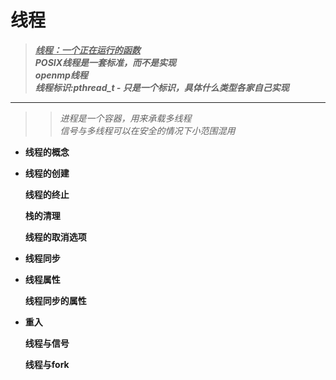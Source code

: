# 线程  

><u>***线程：一个正在运行的函数***</u>  
>***POSIX线程是一套标准，而不是实现***  
>***openmp线程***  
>***线程标识:pthread_t - 只是一个标识，具体什么类型各家自己实现***  

***  

>>*进程是一个容器，用来承载多线程*  
>>*信号与多线程可以在安全的情况下小范围混用*  

+	__线程的概念__  

+	__线程的创建__

	__线程的终止__  

	__栈的清理__  

	__线程的取消选项__  

+	__线程同步__  

+	__线程属性__  
	
	__线程同步的属性__  

+	__重入__  

	__线程与信号__  

	__线程与fork__  

